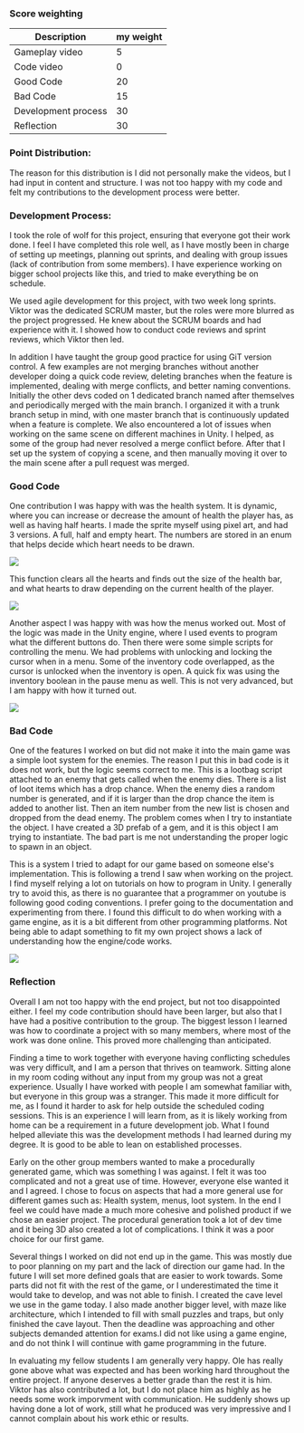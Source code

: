 ### Score weighting
|Description | my weight |
|----|----|
|Gameplay video | 5 |
|Code video | 0 |
|Good Code  | 20 |
|Bad Code | 15 |
|Development process | 30 |
|Reflection | 30 |


### Point Distribution: 
The reason for this distribution is I did not personally make the videos, but I had input in content and structure. I was not too happy with my code and felt my contributions to the development process were better.

### Development Process: 
I took the role of wolf for this project, ensuring that everyone got their work done. I feel I have completed this role well, as I have mostly been in charge of setting up meetings, planning out sprints, and dealing with group issues (lack of contribution from some members). I have experience working on bigger school projects like this, and tried to make everything be on schedule.

We used agile development for this project, with two week long sprints. Viktor was the dedicated SCRUM master, but the roles were more blurred as the project progressed. He knew about the SCRUM boards and had experience with it. I showed how to conduct code reviews and sprint reviews, which Viktor then led.

In addition I have taught the group good practice for using GiT version control. A few examples are not merging branches without another developer doing a quick code review, deleting branches when the feature is implemented, dealing with merge conflicts, and better naming conventions. Initially the other devs coded on 1 dedicated branch named after themselves and periodically merged with the main branch. I organized it with a trunk branch setup in mind, with one master branch that is continuously updated when a feature is complete. We also encountered a lot of issues when working on the same scene on different machines in Unity. I helped, as some of the group had never resolved a merge conflict before. After that I set up the system of copying a scene, and then manually moving it over to the main scene after a pull request was merged.

### Good Code
One contribution I was happy with was the health system. It is dynamic, where you can increase or decrease the amount of health the player has, as well as having half hearts. I made the sprite myself using pixel art, and had 3 versions. A full, half and empty heart. The numbers are stored in an enum that helps decide which heart needs to be drawn.

![](https://github.com/oleelnes/Sandbox/blob/master/Reports/images/magnus/heart_image_magnus.png?raw=true)

This function clears all the hearts and finds out the size of the health bar, and what hearts to draw depending on the current health of the player.

![](https://github.com/oleelnes/Sandbox/blob/master/Reports/images/magnus/draw_hearts_magnus.png?raw=true)

Another aspect I was happy with was how the menus worked out. Most of the logic was made in the Unity engine, where I used events to program what the different buttons do. Then there were some simple scripts for controlling the menu. We had problems with unlocking and locking the cursor when in a menu. Some of the inventory code overlapped, as the cursor is unlocked when the inventory is open. A quick fix was using the inventory boolean in the pause menu as well. This is not very advanced, but I am happy with how it turned out.

![](https://github.com/oleelnes/Sandbox/blob/master/Reports/images/magnus/pause_menu_magnus.png?raw=true)

### Bad Code
One of the features I worked on but did not make it into the main game was a simple loot system for the enemies. The reason I put this in bad code is it does not work, but the logic seems correct to me. This is a lootbag script attached to an enemy that gets called when the enemy dies. There is a list of loot items which has a drop chance. When the enemy dies a random number is generated, and if it is larger than the drop chance the item is added to another list. Then an item number from the new list is chosen and dropped from the dead enemy. The problem comes when I try to instantiate the object. I have created a 3D prefab of a gem, and it is this object I am trying to instantiate. The bad part is me not understanding the proper logic to spawn in an object.

This is a system I tried to adapt for our game based on someone else's implementation. This is following a trend I saw when working on the project. I find myself relying a lot on tutorials on how to program in Unity. I generally try to avoid this, as there is no guarantee that a programmer on youtube is following good coding conventions. I prefer going to the documentation and experimenting from there. I found this difficult to do when working with a game engine, as it is a bit different from other programming platforms. Not being able to adapt something to fit my own project shows a lack of understanding how the engine/code works.

![](https://github.com/oleelnes/Sandbox/blob/master/Reports/images/magnus/loot_magnus.png?raw=true)

### Reflection
Overall I am not too happy with the end project, but not too disappointed either. I feel my code contribution should have been larger, but also that I have had a positive contribution to the group. The biggest lesson I learned was how to coordinate a project with so many members, where most of the work was done online. This proved more challenging than anticipated.

Finding a time to work together with everyone having conflicting schedules was very difficult, and I am a person that thrives on teamwork. Sitting alone in my room coding without any input from my group was not a great experience. Usually I have worked with people I am somewhat familiar with, but everyone in this group was a stranger. This made it more difficult for me, as I found it harder to ask for help outside the scheduled coding sessions. This is an experience I will learn from, as it is likely working from home can be a requirement in a future development job. What I found helped alleviate this was the development methods I had learned during my degree. It is good to be able to lean on established processes.

Early on the other group members wanted to make a procedurally generated game, which was something I was against. I felt it was too complicated and not a great use of time. However, everyone else wanted it and I agreed. I chose to focus on aspects that had a more general use for different games such as: Health system, menus, loot system. In the end I feel we could have made a much more cohesive and polished product if we chose an easier project. The procedural generation took a lot of dev time and it being 3D also created a lot of complications. I think it was a poor choice for our first game. 

Several things I worked on did not end up in the game. This was mostly due to poor planning on my part and the lack of direction our game had. In the future I will set more defined goals that are easier to work towards. Some parts did not fit with the rest of the game, or I underestimated the time it would take to develop, and was not able to finish. I created the cave level we use in the game today. I also made another bigger level, with maze like architecture, which I intended to fill with small puzzles and traps, but only finished the cave layout. Then the deadline was approaching and other subjects demanded attention for exams.I did not like using a game engine, and do not think I will continue with game programming in the future.

In evaluating my fellow students I am generally very happy. Ole has really gone above what was expected and has been working hard throughout the entire project. If anyone deserves a better grade than the rest it is him. Viktor has also contributed a lot, but I do not place him as highly as he needs some work imporvment with communication. He suddenly shows up having done a lot of work, still what he produced was very impressive and I cannot complain about his work ethic or results.

